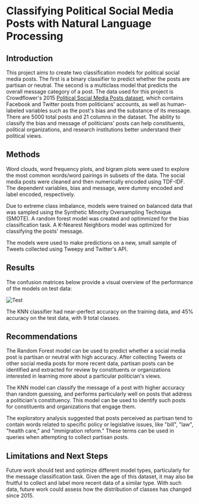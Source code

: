 # Classifying Political Social Media Posts with Natural Language Processing

## Introduction 
This project aims to create two classification models for political social media posts. The first is a binary classifier to predict whether the posts are partisan or neutral. The second is a multiclass model that predicts the overall message category of a post. The data used for this project is Crowdflower's 2015 [Political Social Media Posts dataset](https://www.kaggle.com/crowdflower/political-social-media-posts), which contains Facebook and Twitter posts from politicians' accounts, as well as human-labeled variables such as the post's bias and the substance of its message. There are 5000 total posts and 21 columns in the dataset. The ability to classify the bias and message of politicians' posts can help constituents, political organizations, and research institutions better understand their political views.

## Methods
Word clouds, word frequency plots, and bigram plots were used to explore the most common words/word pairings in subsets of the data. 
The social media posts were cleaned and then numerically encoded using TDF-IDF. The dependent variables, bias and message, were dummy encoded 
and label encoded, respectively. 

Due to extreme class imbalance, models were trained on balanced data that was sampled using the Synthetic Minority Oversampling Technique (SMOTE). A random forest model was created and optimmized for the bias classification task. A K-Nearest Neighbors model was optimized for classifying the posts' message. 

The models were used to make predictions on a new, small sample of Tweets collected using Tweepy and Twitter's API.

## Results
The confusion matrices below provide a visual overview of the performance of the models on test data:

![Test](https://github.com/AvonleaFisher/dsc-mod-4-project-v2-1-onl01-dtsc-ft-070620/blob/master/Screen%20Shot%202020-11-06%20at%204.20.05%20PM.png)

The KNN classifier had near-perfect accuracy on the training data, and 45% accuracy on the test data, with 9 total classes.

## Recommendations 
The Random Forest model can be used to predict whether a social media post is partisan or neutral with high accuracy. After collecting Tweets or other social media posts for more recent data, partisan posts can be identified and extracted for review by constituents or organizations interested in learning more about a particular politician's views.

The KNN model can classify the message of a post with higher accuracy than random guessing, and performs particularly well on posts that address a politician's constituency. This model can be used to identify such posts for constituents and organizations that engage them.

The exploratory analysis suggested that posts perceived as partisan tend to contain words related to specific policy or legislative issues, like "bill", "law", "health care," and "immigration reform." These terms can be used in queries when attempting to collect partisan posts.

## Limitations and Next Steps
Future work should test and optimize different model types, particularly for the message classification task. Given the age of this dataset, it may also be fruitful to collect and label more recent data of a similar type. With such data, future work could assess how the distribution of classes has changed since 2015.
